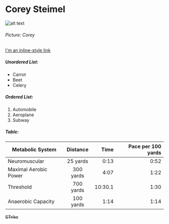 <!-- Title -->
# Corey Steimel

<!-- Picture -->
![alt text][logo]

[logo]: https://avatars.githubusercontent.com/u/98352247?v=4 "Corey"
###### Picture: Corey

<!-- Link -->
[I'm an inline-style link](https://www.google.com)

<!-- Unordered List -->
##### Unordered List:
* Carrot
* Beet
* Celery

<!-- Ordered List -->
##### Ordered List:
1. Automobile
2. Aeroplane
3. Subway

<!-- Table -->
##### Table:
| Metabolic System | Distance | Time | Pace per 100 yards |
|------------------|:--------:|-----:|-------------------:|
| Neuromuscular    | 25 yards | 0:13 | 0:52 |
|Maximal Aerobic Power | 300 yards | 4:07 | 1:22 |
| Threshold | 700 yards | 10:30.1 | 1:30 |
| Anaerobic Capacity | 100 yards | 1:14 | 1:14 |

~~STrike~~
